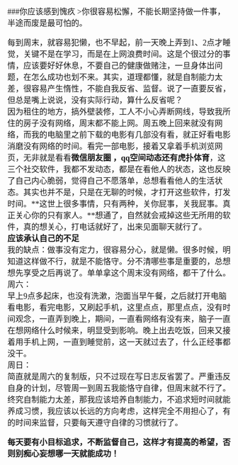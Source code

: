 <font face="微软雅黑" size=4>  
###你应该感到愧疚  
>你很容易松懈，不能长期坚持做一件事，半途而废是最可怕的。     

每到周末，就容易犯懒，也不早起，前一天晚上弄到1、2点才睡觉，关键不是在学习，而是在上网浪费时间。这是个很过分的事情，应该要好好休息，不要自己的健康做赌注，一旦身体出问题，在怎么成功也划不来。其实，道理都懂，就是自制能力太差，很容易产生惰性，不能自我反省、监督。说了一直要反省，但总是嘴上说说，没有实际行动，算什么反省呢？  
因为租住的地方，搞外壁装修，工人不小心弄断网线，导致我所住的房子没有网络，周末都不能上网。周五晚上回来就没有网络，而我的电脑里之前下载的电影有几部没有看，就正好看电影消磨没有网络的时间。看完一部电影，接着又拿着手机浏览网页，无非就是看看**微信朋友圈 **，**qq空间动态**还有**虎扑体育**，这三个社交软件，我都不发动态，都是在看他人的状态，这也反映了自己内心脆弱，觉得自己不愿落单，总想看看他人的生活状态。其实也并不是，只是在无聊的时候，才打开这些软件，打发时间。**这世上很多事情，只有两种，关你屁事，关我屁事。真正关心你的只有家人。**想通了，自然就会戒掉这些无所用的软件，真的想关心，打电话就好了，出来见面聊天就行了。  
**应该承认自己的不足**   
我的缺点：做事没有定力，很容易分心，就是懒。很多时候，明知道这样做不行，就是不能恪守。分不清哪些事是重要的，总想想先享受之后再说了。单单拿这个周末没有网络，都干了什么。  
周六：  
 早上9点多起床，也没有洗漱，泡面当早午餐，之后就打开电脑看电影，看完电影，又刷起手机，这里点点，那里点点，没有时间观念，一直弄到晚上，期间，一直看网络有没有来，脑子一直在想网络什么时候来，明显受到影响。晚上出去吃饭，回来又接着用手机上网，一直到睡觉前，这一天就过去了，什么正经事都没干。  
周日：   
 简直就是周六的复制版，只不过现在写日志反省罢了。严重违反自身的计划，尽管周一到周五我能恪守自律，但周末就不行了。终究自制能力太差，那我应该培养自制能力，不追求短时间就能养成习惯，我应该以长远的方向考虑，这样完全不用担心了，有的时间来监督，只要每天遵守自律的习惯就行了。

**每天要有小目标追求，不断监督自己，这样才有提高的希望，否则别痴心妄想哪一天就能成功！**






















</font>